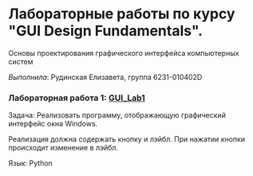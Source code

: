# Лабораторные работы по курсу "GUI Design Fundamentals".

Основы проектирования графического интерфейса компьютерных систем

*Выполнила*: Рудинская Елизавета, группа 6231-010402D


### Лабораторная работа 1: [GUI_Lab1](https://github.com/Small-Fiend/GUI/blob/main/GUI_Lab1.py)
Задача: Реализовать программу, отображающую графический интерфейс окна Windows.

Реализация должна содержать кнопку и лэйбл. При нажатии кнопки происходит изменение в лэйбл.

Язык: Python
